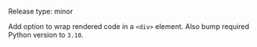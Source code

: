 Release type: minor

Add option to wrap rendered code in a `<div>` element. Also bump required Python version to `3.10`.
